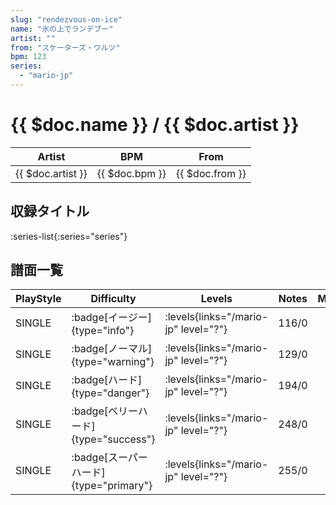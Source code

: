 ```yaml
---
slug: "rendezvous-on-ice"
name: "氷の上でランデブー"
artist: ""
from: "スケーターズ・ワルツ"
bpm: 123
series:
  - "mario-jp"
---
```


# {{ $doc.name }} / {{ $doc.artist }}

|Artist|BPM|From|
|------|---|----|
|{{ $doc.artist }}|{{ $doc.bpm }}|{{ $doc.from }}|

## 収録タイトル

:series-list{:series="series"}

## 譜面一覧

|PlayStyle|Difficulty|Levels|Notes|Movie|
|---------|----------|------|-----|-----|
|SINGLE| :badge[イージー]{type="info"}| :levels{links="/mario-jp" level="?"}|116/0||
|SINGLE| :badge[ノーマル]{type="warning"}| :levels{links="/mario-jp" level="?"}|129/0||
|SINGLE| :badge[ハード]{type="danger"}| :levels{links="/mario-jp" level="?"}|194/0||
|SINGLE| :badge[ベリーハード]{type="success"}| :levels{links="/mario-jp" level="?"}|248/0||
|SINGLE| :badge[スーパーハード]{type="primary"}| :levels{links="/mario-jp" level="?"}|255/0||
